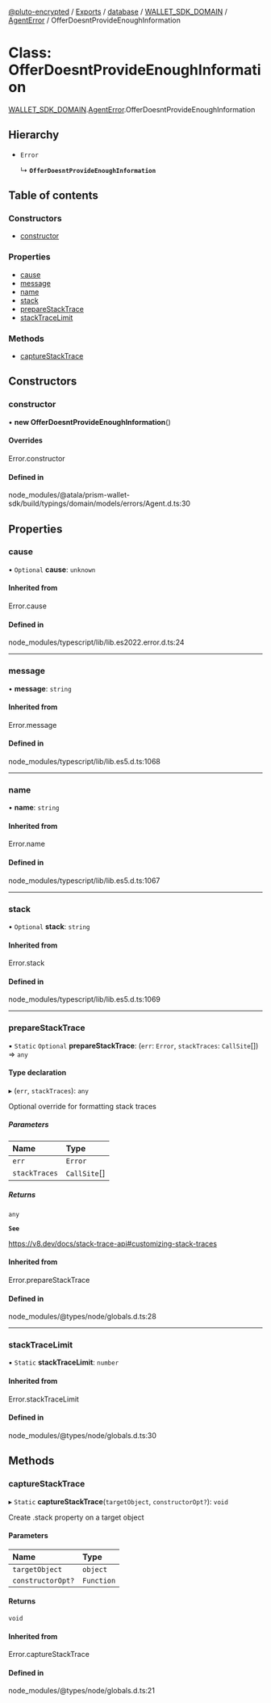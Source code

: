 [@pluto-encrypted](../README.md) / [Exports](../modules.md) / [database](../modules/database-1.md) / [WALLET\_SDK\_DOMAIN](../modules/database-1.WALLET_SDK_DOMAIN.md) / [AgentError](../modules/database-1.WALLET_SDK_DOMAIN.AgentError.md) / OfferDoesntProvideEnoughInformation

# Class: OfferDoesntProvideEnoughInformation

[WALLET\_SDK\_DOMAIN](../modules/database-1.WALLET_SDK_DOMAIN.md).[AgentError](../modules/database-1.WALLET_SDK_DOMAIN.AgentError.md).OfferDoesntProvideEnoughInformation

## Hierarchy

- `Error`

  ↳ **`OfferDoesntProvideEnoughInformation`**

## Table of contents

### Constructors

- [constructor](database-1.WALLET_SDK_DOMAIN.AgentError.OfferDoesntProvideEnoughInformation.md#constructor)

### Properties

- [cause](database-1.WALLET_SDK_DOMAIN.AgentError.OfferDoesntProvideEnoughInformation.md#cause)
- [message](database-1.WALLET_SDK_DOMAIN.AgentError.OfferDoesntProvideEnoughInformation.md#message)
- [name](database-1.WALLET_SDK_DOMAIN.AgentError.OfferDoesntProvideEnoughInformation.md#name)
- [stack](database-1.WALLET_SDK_DOMAIN.AgentError.OfferDoesntProvideEnoughInformation.md#stack)
- [prepareStackTrace](database-1.WALLET_SDK_DOMAIN.AgentError.OfferDoesntProvideEnoughInformation.md#preparestacktrace)
- [stackTraceLimit](database-1.WALLET_SDK_DOMAIN.AgentError.OfferDoesntProvideEnoughInformation.md#stacktracelimit)

### Methods

- [captureStackTrace](database-1.WALLET_SDK_DOMAIN.AgentError.OfferDoesntProvideEnoughInformation.md#capturestacktrace)

## Constructors

### constructor

• **new OfferDoesntProvideEnoughInformation**()

#### Overrides

Error.constructor

#### Defined in

node_modules/@atala/prism-wallet-sdk/build/typings/domain/models/errors/Agent.d.ts:30

## Properties

### cause

• `Optional` **cause**: `unknown`

#### Inherited from

Error.cause

#### Defined in

node_modules/typescript/lib/lib.es2022.error.d.ts:24

___

### message

• **message**: `string`

#### Inherited from

Error.message

#### Defined in

node_modules/typescript/lib/lib.es5.d.ts:1068

___

### name

• **name**: `string`

#### Inherited from

Error.name

#### Defined in

node_modules/typescript/lib/lib.es5.d.ts:1067

___

### stack

• `Optional` **stack**: `string`

#### Inherited from

Error.stack

#### Defined in

node_modules/typescript/lib/lib.es5.d.ts:1069

___

### prepareStackTrace

▪ `Static` `Optional` **prepareStackTrace**: (`err`: `Error`, `stackTraces`: `CallSite`[]) => `any`

#### Type declaration

▸ (`err`, `stackTraces`): `any`

Optional override for formatting stack traces

##### Parameters

| Name | Type |
| :------ | :------ |
| `err` | `Error` |
| `stackTraces` | `CallSite`[] |

##### Returns

`any`

**`See`**

https://v8.dev/docs/stack-trace-api#customizing-stack-traces

#### Inherited from

Error.prepareStackTrace

#### Defined in

node_modules/@types/node/globals.d.ts:28

___

### stackTraceLimit

▪ `Static` **stackTraceLimit**: `number`

#### Inherited from

Error.stackTraceLimit

#### Defined in

node_modules/@types/node/globals.d.ts:30

## Methods

### captureStackTrace

▸ `Static` **captureStackTrace**(`targetObject`, `constructorOpt?`): `void`

Create .stack property on a target object

#### Parameters

| Name | Type |
| :------ | :------ |
| `targetObject` | `object` |
| `constructorOpt?` | `Function` |

#### Returns

`void`

#### Inherited from

Error.captureStackTrace

#### Defined in

node_modules/@types/node/globals.d.ts:21
